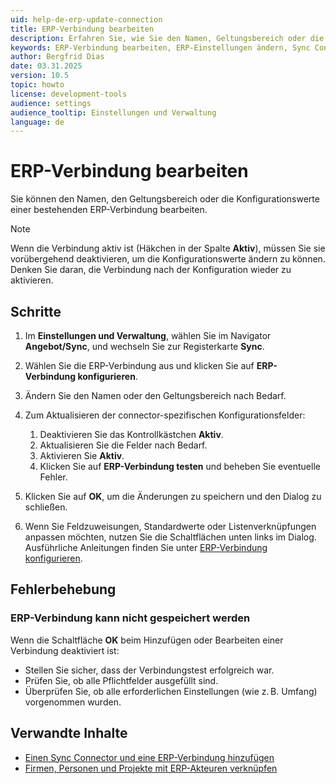 ```yaml
---
uid: help-de-erp-update-connection
title: ERP-Verbindung bearbeiten
description: Erfahren Sie, wie Sie den Namen, Geltungsbereich oder die Konfiguration einer bestehenden ERP-Verbindung in SuperOffice CRM ändern.
keywords: ERP-Verbindung bearbeiten, ERP-Einstellungen ändern, Sync Connector, ERP-Konfiguration, SuperOffice Sync
author: Bergfrid Dias
date: 03.31.2025
version: 10.5
topic: howto
license: development-tools
audience: settings
audience_tooltip: Einstellungen und Verwaltung
language: de
---
```


# ERP-Verbindung bearbeiten

Sie können den Namen, den Geltungsbereich oder die Konfigurationswerte einer bestehenden ERP-Verbindung bearbeiten.

> [!NOTE]
> Wenn die Verbindung aktiv ist (Häkchen in der Spalte **Aktiv**), müssen Sie sie vorübergehend deaktivieren, um die Konfigurationswerte ändern zu können. Denken Sie daran, die Verbindung nach der Konfiguration wieder zu aktivieren.

## Schritte

1. Im **Einstellungen und Verwaltung**, wählen Sie im Navigator <i class="ph ph-barcode" aria-label="Barcode icon"></i> **Angebot/Sync**, und wechseln Sie zur Registerkarte **Sync**.

1. Wählen Sie die ERP-Verbindung aus und klicken Sie auf **ERP-Verbindung konfigurieren**.

1. Ändern Sie den Namen oder den Geltungsbereich nach Bedarf.

1. Zum Aktualisieren der connector-spezifischen Konfigurationsfelder:

    1. Deaktivieren Sie das Kontrollkästchen **Aktiv**.
    1. Aktualisieren Sie die Felder nach Bedarf.
    1. Aktivieren Sie **Aktiv**.
    1. Klicken Sie auf **ERP-Verbindung testen** und beheben Sie eventuelle Fehler.

1. Klicken Sie auf **OK**, um die Änderungen zu speichern und den Dialog zu schließen.

1. Wenn Sie Feldzuweisungen, Standardwerte oder Listenverknüpfungen anpassen möchten, nutzen Sie die Schaltflächen unten links im Dialog. Ausführliche Anleitungen finden Sie unter [ERP-Verbindung konfigurieren][1].

## Fehlerbehebung

### ERP-Verbindung kann nicht gespeichert werden

Wenn die Schaltfläche **OK** beim Hinzufügen oder Bearbeiten einer Verbindung deaktiviert ist:

* Stellen Sie sicher, dass der Verbindungstest erfolgreich war.
* Prüfen Sie, ob alle Pflichtfelder ausgefüllt sind.
* Überprüfen Sie, ob alle erforderlichen Einstellungen (wie z. B. Umfang) vorgenommen wurden.

## Verwandte Inhalte

* [Einen Sync Connector und eine ERP-Verbindung hinzufügen][2]
* [Firmen, Personen und Projekte mit ERP-Akteuren verknüpfen][3]

<!-- Referenced links -->
[1]: configure.md
[2]: add-connection.md
[3]: ../learn/connect.md
